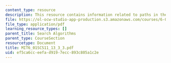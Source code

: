 ```yaml
---
content_type: resource
description: This resource contains information related to paths in the map.
file: https://ol-ocw-studio-app-production.s3.amazonaws.com/courses/6-01sc-introduction-to-electrical-engineering-and-computer-science-i-spring-2011/ef5ca6cceefad9197ecc893c805a1c2e_MIT6_01SCS11_13_3_3.pdf
file_type: application/pdf
learning_resource_types: []
parent_title: Search Algorithms
parent_type: CourseSection
resourcetype: Document
title: MIT6_01SCS11_13_3_3.pdf
uid: ef5ca6cc-eefa-d919-7ecc-893c805a1c2e
---
```

